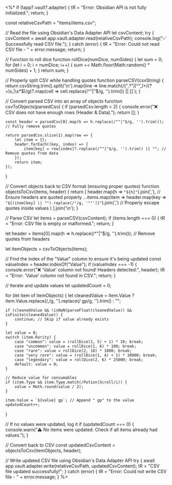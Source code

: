 <%*
if (!app?.vault?.adapter) {
    tR = "Error: Obsidian API is not fully initialized.";
    return;
}

const relativeCsvPath = "items/items.csv";

// Read the file using Obsidian's Data Adapter API
let csvContent;
try {
    csvContent = await app.vault.adapter.read(relativeCsvPath);
    console.log("✅ Successfully read CSV file.");
} catch (error) {
    tR = "Error: Could not read CSV file - " + error.message;
    return;
}

// Function to roll dice
function rollDice(numDice, numSides) {
    let sum = 0;
    for (let i = 0; i < numDice; i++) {
        sum += Math.floor(Math.random() * numSides) + 1;
    }
    return sum;
}

// Properly split CSV while handling quotes
function parseCSV(csvString) {
    return csvString.trim().split('\n').map(line => 
        line.match(/(".*?"|[^",]+)(?=\s*,|\s*$)/g)?.map(cell => cell.replace(/^"|"$/g, '').trim()) || []
    );
}

// Convert parsed CSV into an array of objects
function csvToObjects(parsedCsv) {
    if (parsedCsv.length < 2) {
        console.error("❌ CSV does not have enough rows (Header & Data).");
        return [];
    }

    const header = parsedCsv[0].map(h => h.replace(/^"|"$/g, '').trim()); // Fully remove quotes

    return parsedCsv.slice(1).map(row => {
        let item = {};
        header.forEach((key, index) => {
            item[key] = row[index]?.replace(/^"|"$/g, '').trim() || ""; // Remove quotes from data
        });
        return item;
    });
}

// Convert objects back to CSV format (ensuring proper quotes)
function objectsToCsv(items, header) {
    return [
        header.map(h => `"${h}"`).join(','),  // Ensure headers are quoted properly
        ...items.map(item => 
            header.map(key => `"${(item[key] || "").replace(/"/g, '""')}"`).join(',') // Properly escape quotes inside values
        )
    ].join('\n');
}

// Parse CSV
let items = parseCSV(csvContent);
if (items.length === 0) {
    tR = "Error: CSV file is empty or malformed.";
    return;
}

let header = items[0].map(h => h.replace(/^"|"$/g, '').trim());  // Remove quotes from headers

let itemObjects = csvToObjects(items);

// Find the index of the "Value" column to ensure it's being updated
const valueIndex = header.indexOf("Value");
if (valueIndex === -1) {
    console.error("❌ 'Value' column not found! Headers detected:", header);
    tR = "Error: 'Value' column not found in CSV.";
    return;
}

// Iterate and update values
let updatedCount = 0;

for (let item of itemObjects) {
    let cleanedValue = item.Value ? item.Value.replace(/,/g, '').replace(/ gp/g, '').trim() : "";

    if (cleanedValue && !isNaN(parseFloat(cleanedValue)) && isFinite(cleanedValue)) {
        continue; // Skip if value already exists
    }

    let value = 0;
    switch (item.Rarity) {
        case "common": value = (rollDice(1, 5) + 1) * 10; break;
        case "uncommon": value = rollDice(1, 6) * 100; break;
        case "rare": value = rollDice(2, 10) * 1000; break;
        case "very rare": value = (rollDice(1, 4) + 1) * 10000; break;
        case "legendary": value = rollDice(2, 6) * 25000; break;
        default: value = 0;
    }

    // Reduce value for consumables
    if (item.Type && item.Type.match(/Potion|Scroll/i)) {
        value = Math.round(value / 2);
    }

    item.Value = `${value} gp`; // Append " gp" to the value
    updatedCount++;
}

// If no values were updated, log it
if (updatedCount === 0) {
    console.warn("⚠ No items were updated. Check if all items already had values.");
}

// Convert back to CSV
const updatedCsvContent = objectsToCsv(itemObjects, header);

// Write updated CSV file using Obsidian's Data Adapter API
try {
    await app.vault.adapter.write(relativeCsvPath, updatedCsvContent);
    tR = "CSV file updated successfully!";
} catch (error) {
    tR = "Error: Could not write CSV file - " + error.message;
}
%>
